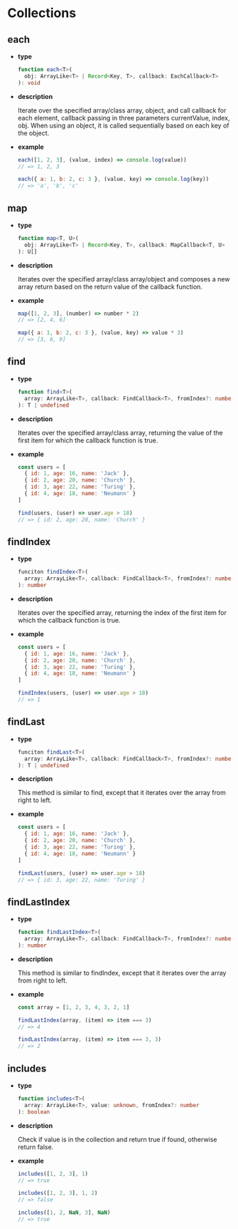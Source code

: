 # Collections

## each

- **type**

  ```ts
  function each<T>(
    obj: ArrayLike<T> | Record<Key, T>, callback: EachCallback<T>
  ): void
  ```

- **description**

  Iterate over the specified array/class array, object, and call callback for each element, callback passing in three parameters currentValue, index, obj. When using an object, it is called sequentially based on each key of the object.

- **example**

  ```js
  each([1, 2, 3], (value, index) => console.log(value))
  // => 1, 2, 3
  
  each({ a: 1, b: 2, c: 3 }, (value, key) => console.log(key))
  // => 'a', 'b', 'c'
  ```

## map

- **type**

  ```ts
  function map<T, U>(
    obj: ArrayLike<T> | Record<Key, T>, callback: MapCallback<T, U>
  ): U[]
  ```

- **description**

  Iterates over the specified array/class array/object and composes a new array return based on the return value of the callback function.

- **example**

  ```js
  map([1, 2, 3], (number) => number * 2)
  // => [2, 4, 6]
  
  map({ a: 1, b: 2, c: 3 }, (value, key) => value * 3)
  // => [3, 6, 9]
  ```

## find

- **type**

  ```ts
  function find<T>(
    array: ArrayLike<T>, callback: FindCallback<T>, fromIndex?: number
  ): T | undefined
  ```

- **description**

  Iterates over the specified array/class array, returning the value of the first item for which the callback function is true.

- **example**

  ```js
  const users = [
    { id: 1, age: 16, name: 'Jack' },
    { id: 2, age: 20, name: 'Church' },
    { id: 3, age: 22, name: 'Turing' },
    { id: 4, age: 18, name: 'Neumann' }
  ]
  
  find(users, (user) => user.age > 18)
  // => { id: 2, age: 20, name: 'Church' }
  ```

## findIndex

- **type**

  ```ts
  funciton findIndex<T>(
    array: ArrayLike<T>, callback: FindCallback<T>, fromIndex?: number
  ): number
  ```

- **description**

  Iterates over the specified array, returning the index of the first item for which the callback function is true.

- **example**

  ```js
  const users = [
    { id: 1, age: 16, name: 'Jack' },
    { id: 2, age: 20, name: 'Church' },
    { id: 3, age: 22, name: 'Turing' },
    { id: 4, age: 18, name: 'Neumann' }
  ]
  
  findIndex(users, (user) => user.age > 18)
  // => 1
  ```

## findLast

- **type**

  ```ts
  funciton findLast<T>(
    array: ArrayLike<T>, callback: FindCallback<T>, fromIndex?: number
  ): T | undefined
  ```

- **description**

  This method is similar to find, except that it iterates over the array from right to left.

- **example**

  ```js
  const users = [
    { id: 1, age: 16, name: 'Jack' },
    { id: 2, age: 20, name: 'Church' },
    { id: 3, age: 22, name: 'Turing' },
    { id: 4, age: 18, name: 'Neumann' }
  ]
  
  findLast(users, (user) => user.age > 18)
  // => { id: 3, age: 22, name: 'Turing' }
  ```

## findLastIndex

- **type**

  ```ts
  function findLastIndex<T>(
    array: ArrayLike<T>, callback: FindCallback<T>, fromIndex?: number
  ): number
  ```

- **description**

  This method is similar to findIndex, except that it iterates over the array from right to left.

- **example**

  ```js
  const array = [1, 2, 3, 4, 3, 2, 1]
  
  findLastIndex(array, (item) => item === 3)
  // => 4
  
  findLastIndex(array, (item) => item === 3, 3)
  // => 2
  ```

## includes

- **type**

  ```ts
  function includes<T>(
    array: ArrayLike<T>, value: unknown, fromIndex?: number
  ): boolean
  ```

- **description**

  Check if value is in the collection and return true if found, otherwise return false.

- **example**

  ```js
  includes([1, 2, 3], 1)
  // => true
  
  includes([1, 2, 3], 1, 2)
  // => false
  
  includes([1, 2, NaN, 3], NaN)
  // => true
  ```